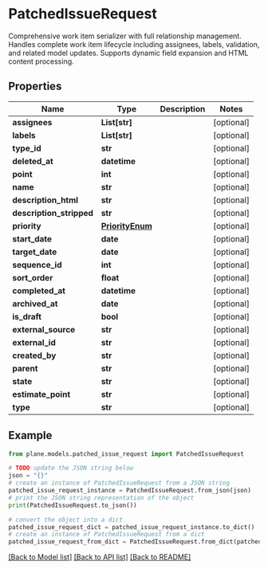 # PatchedIssueRequest

Comprehensive work item serializer with full relationship management.  Handles complete work item lifecycle including assignees, labels, validation, and related model updates. Supports dynamic field expansion and HTML content processing.

## Properties

Name | Type | Description | Notes
------------ | ------------- | ------------- | -------------
**assignees** | **List[str]** |  | [optional] 
**labels** | **List[str]** |  | [optional] 
**type_id** | **str** |  | [optional] 
**deleted_at** | **datetime** |  | [optional] 
**point** | **int** |  | [optional] 
**name** | **str** |  | [optional] 
**description_html** | **str** |  | [optional] 
**description_stripped** | **str** |  | [optional] 
**priority** | [**PriorityEnum**](PriorityEnum.md) |  | [optional] 
**start_date** | **date** |  | [optional] 
**target_date** | **date** |  | [optional] 
**sequence_id** | **int** |  | [optional] 
**sort_order** | **float** |  | [optional] 
**completed_at** | **datetime** |  | [optional] 
**archived_at** | **date** |  | [optional] 
**is_draft** | **bool** |  | [optional] 
**external_source** | **str** |  | [optional] 
**external_id** | **str** |  | [optional] 
**created_by** | **str** |  | [optional] 
**parent** | **str** |  | [optional] 
**state** | **str** |  | [optional] 
**estimate_point** | **str** |  | [optional] 
**type** | **str** |  | [optional] 

## Example

```python
from plane.models.patched_issue_request import PatchedIssueRequest

# TODO update the JSON string below
json = "{}"
# create an instance of PatchedIssueRequest from a JSON string
patched_issue_request_instance = PatchedIssueRequest.from_json(json)
# print the JSON string representation of the object
print(PatchedIssueRequest.to_json())

# convert the object into a dict
patched_issue_request_dict = patched_issue_request_instance.to_dict()
# create an instance of PatchedIssueRequest from a dict
patched_issue_request_from_dict = PatchedIssueRequest.from_dict(patched_issue_request_dict)
```
[[Back to Model list]](../README.md#documentation-for-models) [[Back to API list]](../README.md#documentation-for-api-endpoints) [[Back to README]](../README.md)


